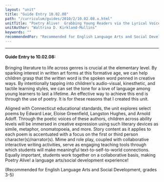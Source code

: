 ```yaml
---
layout: "unit"
title: "Guide Entry 10.02.08"
path: "/curriculum/guides/2010/2/10.02.08.x.html"
unitTitle: "Poetry Alive!  Grabbing Young Readers via the Lyrical Voice"
unitAuthor: "Waltrina D. Kirkland-Mullins"
keywords: ""
recommendedFor: "Recommended for English Language Arts and Social Development, grades 3-5"
---
```

<body>
<hr/>
 <h4>
  Guide Entry to 10.02.08:
 </h4>
 <p>
  Bringing literature to life across genres is crucial at the elementary level.  By sparking interest in written art forms at this formative age, we can help children grasp that the written word is the spoken word penned in creative ways.  By intentionally tapping into children's audio-visual, kinesthetic, and tactile learning styles, we can set the tone for a love of language among young learners to last a lifetime.  An effective way to achieve this end is through the use of poetry.  It is for these reasons that I created this unit.
 </p>
<p>
  Aligned with Connecticut educational standards, the unit explores select poems by Edward Lear, Eloise Greenfield, Langston Hughes, and Arnold Adoff.  Through the poetic voices of these authors, children across ability levels will be immersed in creative expression using such literary devices as simile, metaphor, onomatopoeia, and more.  Story content as it applies to each poem is accentuated with a focus on the first or third person character(s)/narrator(s).  Mime and role play, coupled with collaborative interactive writing activities, serve as engaging teaching tools through which students will make meaningful text-to-self-to-world connections.  Equally important, students work together on a collaborative basis, making Poetry Alive! a language arts/social development experience!
 </p>
<p>
  (Recommended for English Language Arts and Social Development, grades 3-5)
 </p>


</body>